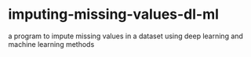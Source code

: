 # imputing-missing-values-dl-ml
a program to impute missing values in a dataset using deep learning and machine learning methods
